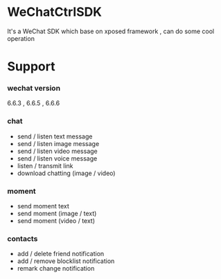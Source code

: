 # WeChatCtrlSDK
It's a WeChat SDK which base on xposed framework , can do some cool operation 
# Support

### wechat version ###  
6.6.3 , 6.6.5 , 6.6.6
 
### chat ###
<ul>
 <li>send / listen text message<br/></li>
 <li>send / listen image message<br></li>
 <li>send / listen video message<br/></li>
 <li>send / listen voice message<br/></li>
 <li>listen / transmit link<br/></li>
 <li>download chatting (image / video)<br/></li>
</ul>

### moment ###
<ul>
 <li>send moment text</li>
 <li>send moment (image / text)</li>
 <li>send moment (video / text)</li>
</ul>

### contacts ###
<ul>
 <li>add / delete friend notification</li>
 <li>add / remove blocklist notification</li>
 <li>remark change notification</li>
</ul>

